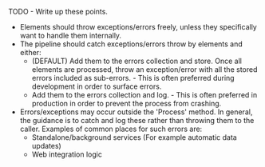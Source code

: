 TODO - Write up these points.

- Elements should throw exceptions/errors freely, unless they specifically want
  to handle them internally.
- The pipeline should catch exceptions/errors throw by elements and either:
    - (DEFAULT) Add them to the errors collection and store. Once all elements
      are processed, throw an exception/error with all the stored errors
      included as sub-errors. - This is often preferred during development in
      order to surface errors.
    - Add them to the errors collection and log. - This is often preferred in
      production in order to prevent the process from crashing.
- Errors/exceptions may occur outside the 'Process' method. In general, the
  guidance is to catch and log these rather than throwing them to the caller.
  Examples of common places for such errors are:
    - Standalone/background services (For example automatic data updates)
    - Web integration logic



